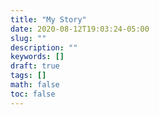 ```yaml
---
title: "My Story"
date: 2020-08-12T19:03:24-05:00
slug: ""
description: ""
keywords: []
draft: true
tags: []
math: false
toc: false
---
```

